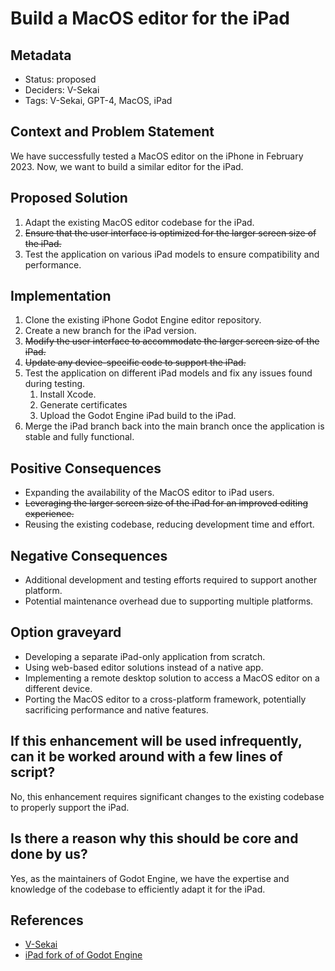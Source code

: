 # Build a MacOS editor for the iPad

## Metadata

- Status: proposed
- Deciders: V-Sekai
- Tags: V-Sekai, GPT-4, MacOS, iPad

## Context and Problem Statement

We have successfully tested a MacOS editor on the iPhone in February 2023. Now, we want to build a similar editor for the iPad.

## Proposed Solution

1. Adapt the existing MacOS editor codebase for the iPad.
2. ~~Ensure that the user interface is optimized for the larger screen size of the iPad.~~
3. Test the application on various iPad models to ensure compatibility and performance.

## Implementation

1. Clone the existing iPhone Godot Engine editor repository.
2. Create a new branch for the iPad version.
3. ~~Modify the user interface to accommodate the larger screen size of the iPad.~~
4. ~~Update any device-specific code to support the iPad.~~
5. Test the application on different iPad models and fix any issues found during testing.
    1. Install Xcode.
    2. Generate certificates 
    3. Upload the Godot Engine iPad build to the iPad.
6. Merge the iPad branch back into the main branch once the application is stable and fully functional.

## Positive Consequences

- Expanding the availability of the MacOS editor to iPad users.
- ~~Leveraging the larger screen size of the iPad for an improved editing experience.~~
- Reusing the existing codebase, reducing development time and effort.

## Negative Consequences

- Additional development and testing efforts required to support another platform.
- Potential maintenance overhead due to supporting multiple platforms.

## Option graveyard

- Developing a separate iPad-only application from scratch.
- Using web-based editor solutions instead of a native app.
- Implementing a remote desktop solution to access a MacOS editor on a different device.
- Porting the MacOS editor to a cross-platform framework, potentially sacrificing performance and native features.

## If this enhancement will be used infrequently, can it be worked around with a few lines of script?

No, this enhancement requires significant changes to the existing codebase to properly support the iPad.

## Is there a reason why this should be core and done by us?

Yes, as the maintainers of Godot Engine, we have the expertise and knowledge of the codebase to efficiently adapt it for the iPad.

## References

- [V-Sekai](https://v-sekai.org/)
- [iPad fork of of Godot Engine](https://github.com/V-Sekai/godot/tree/groups-4.x-ios)

